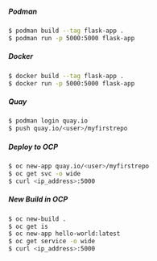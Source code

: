 ##### Podman
```sh
$ podman build --tag flask-app .
$ podman run -p 5000:5000 flask-app
```

##### Docker
```sh
$ docker build --tag flask-app .
$ docker run -p 5000:5000 flask-app
```


##### Quay
```sh
$ podman login quay.io
$ push quay.io/<user>/myfirstrepo
```

##### Deploy to OCP
```sh
$ oc new-app quay.io/<user>/myfirstrepo
$ oc get svc -o wide
$ curl <ip_address>:5000
```

##### New Build in OCP
```sh
$ oc new-build .
$ oc get is
$ oc new-app hello-world:latest
$ oc get service -o wide
$ curl <ip_address>:5000
```
